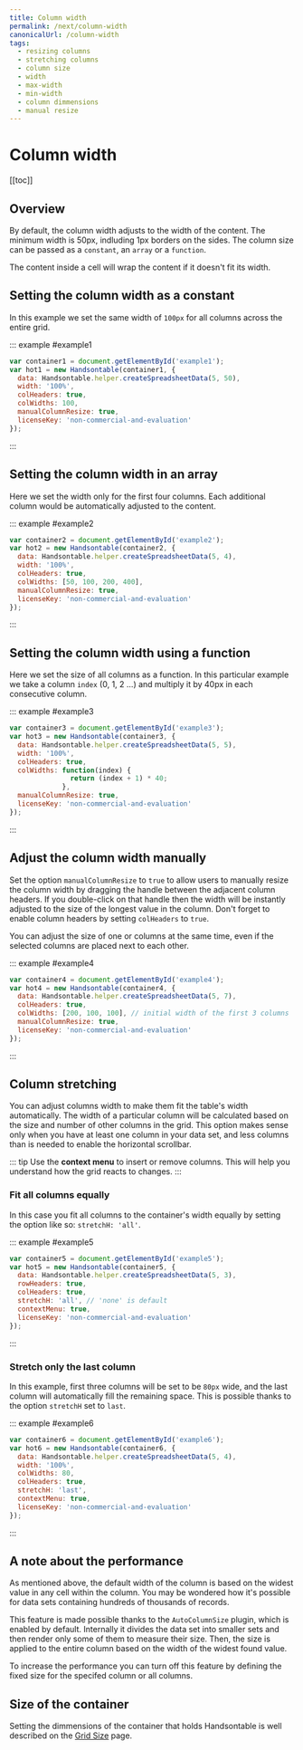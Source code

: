 ```yaml
---
title: Column width
permalink: /next/column-width
canonicalUrl: /column-width
tags:
  - resizing columns
  - stretching columns
  - column size
  - width
  - max-width
  - min-width
  - column dimmensions
  - manual resize
---
```


# Column width

[[toc]]

## Overview

By default, the column width adjusts to the width of the content. The minimum width is 50px, indluding 1px borders on the sides. The column size can be passed as a `constant`, an `array` or a `function`.

The content inside a cell will wrap the content if it doesn't fit its width.

## Setting the column width as a constant

In this example we set the same width of `100px` for all columns across the entire grid.

::: example #example1
```js
var container1 = document.getElementById('example1');
var hot1 = new Handsontable(container1, {
  data: Handsontable.helper.createSpreadsheetData(5, 50),
  width: '100%',
  colHeaders: true,
  colWidths: 100,
  manualColumnResize: true,
  licenseKey: 'non-commercial-and-evaluation'
});
```
:::

## Setting the column width in an array

Here we set the width only for the first four columns. Each additional column would be automatically adjusted to the content.  

::: example #example2
```js
var container2 = document.getElementById('example2');
var hot2 = new Handsontable(container2, {
  data: Handsontable.helper.createSpreadsheetData(5, 4),
  width: '100%',
  colHeaders: true,
  colWidths: [50, 100, 200, 400],
  manualColumnResize: true,
  licenseKey: 'non-commercial-and-evaluation'
});
```
:::

## Setting the column width using a function

Here we set the size of all columns as a function. In this particular example we take a column `index` (0, 1, 2 ...) and multiply it by 40px in each consecutive column. 

::: example #example3
```js
var container3 = document.getElementById('example3');
var hot3 = new Handsontable(container3, {
  data: Handsontable.helper.createSpreadsheetData(5, 5),
  width: '100%',
  colHeaders: true,
  colWidths: function(index) {
               return (index + 1) * 40;
             },
  manualColumnResize: true,
  licenseKey: 'non-commercial-and-evaluation'
});
```
:::

## Adjust the column width manually

Set the option `manualColumnResize` to `true` to allow users to manually resize the column width by dragging the handle between the adjacent column headers. If you double-click on that handle then the width will be instantly adjusted to the size of the longest value in the column. Don't forget to enable column headers by setting `colHeaders` to `true`.

You can adjust the size of one or columns at the same time, even if the selected columns are placed next to each other.

::: example #example4
```js
var container4 = document.getElementById('example4');
var hot4 = new Handsontable(container4, {
  data: Handsontable.helper.createSpreadsheetData(5, 7),
  colHeaders: true,
  colWidths: [200, 100, 100], // initial width of the first 3 columns
  manualColumnResize: true,
  licenseKey: 'non-commercial-and-evaluation'
});
```
:::

## Column stretching

You can adjust columns width to make them fit the table's width automatically. The width of a particular column will be calculated based on the size and number of other columns in the grid. This option makes sense only when you have at least one column in your data set, and less columns than is needed to enable the horizontal scrollbar.

::: tip
Use the **context menu** to insert or remove columns. This will help you understand how the grid reacts to changes.
:::

### Fit all columns equally

In this case you fit all columns to the container's width equally by setting the option like so: `stretchH: 'all'`.

::: example #example5
```js
var container5 = document.getElementById('example5');
var hot5 = new Handsontable(container5, {
  data: Handsontable.helper.createSpreadsheetData(5, 3),
  rowHeaders: true,
  colHeaders: true,
  stretchH: 'all', // 'none' is default
  contextMenu: true,
  licenseKey: 'non-commercial-and-evaluation'
});
```
:::

### Stretch only the last column

In this example, first three columns will be set to be `80px` wide, and the last column will automatically fill the remaining space. This is possible thanks to the option `stretchH` set to `last`.

::: example #example6
```js
var container6 = document.getElementById('example6');
var hot6 = new Handsontable(container6, {
  data: Handsontable.helper.createSpreadsheetData(5, 4),
  width: '100%',
  colWidths: 80,
  colHeaders: true,
  stretchH: 'last',
  contextMenu: true,
  licenseKey: 'non-commercial-and-evaluation'
});
```
:::

## A note about the performance

As mentioned above, the default width of the column is based on the widest value in any cell within the column. You may be wondered how it's possible for data sets containing hundreds of thousands of records.

This feature is made possible thanks to the `AutoColumnSize` plugin, which is enabled by default. Internally it divides the data set into smaller sets and then render only some of them to measure their size. Then, the size is applied to the entire column based on the width of the widest found value.

To increase the performance you can turn off this feature by defining the fixed size for the specifed column or all columns.  

## Size of the container

Setting the dimmensions of the container that holds Handsontable is well described on the [Grid Size](../grid-size) page. 
